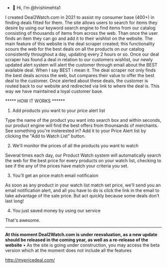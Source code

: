 - 👋 Hi, I’m @hrishimehta1

I created Deal2Watch.com in 2021 to assist my consumer base (400+) in finding deals fitted for them.
The site allows users to search for items they desire by using our keyword search engine to find items from our catalog consisting of thousands of items
from across the web. Than once the user finds an item they can go and add it to their wishlist on the website. The main feature of this website is the deal
scraper created; this functionality scours the web for the best deals on all the products on our catalog consistently throughout a day, updating every 2 hours
or so. Once our deal scraper has found a deal in relation to our customers wishlist, our newly updated alert system will alert the customer through email about
the BEST available deal. When I say BEST i mean it. The deal scraper not only finds the best deals across the web, but compares their value to offer the best 
deal to the customer. Once alerted about these deals, the customer is routed back to our website and redirected via link to where the deal is. This way we 
have maintained a loyal customer base. 


***** HOW IT WORKS ******

1. Add products you want to your price alert list

Type the name of the product you want into search box and within seconds, our product engine will find the best offers from thounsands of merchants. See something you're insterested in? Add it to your Price Alert list by clicking the "Add to Watch List" button.

2. We'll monitor the prices of all the products you want to watch

Several times each day, our Product Watch system will automatically search the web for the best price for every products on your watch list, checking to see if the any of the prices have match your criteria you set.

3. You'll get an price match email notificaion

As soon as any product in your watch list match set price, we'll send you an email notification alert, and all you have to do is click the link in the email to take advantage of the sale price. But act quickly because some deals don't last long!

4. You just saved money by using our service

That's awesome.

*************************

**At this moment Deal2Watch.com is under reevaluation, as a new update should be released in the coming year, as well as a re-release of the website**
• As the site is going under construction, you may access the beta version which at the moment does not include all the features

http://mypricedeal.com/ 
